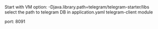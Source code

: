 Start with VM option: -Djava.library.path=telegram/telegram-starter/libs
select the path to telegram DB in application.yaml telegram-client module

port: 8091